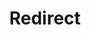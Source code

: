 ﻿---
layout: src/layouts/Redirect.astro
title: Redirect
redirect: https://yamldoc.liuyan.wang/docs/deployments/custom-scripts/passing-parameters-to-scripts
pubDate:  2023-01-01
navSearch: false
navSitemap: false
navMenu: false
---
